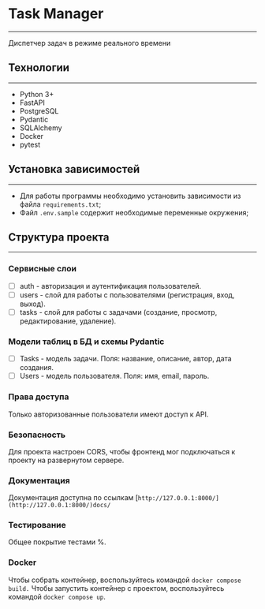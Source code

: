 # Task Manager

---

Диспетчер задач в режиме реального времени

## Технологии

---

- Python 3+
- FastAPI
- PostgreSQL
- Pydantic
- SQLAlchemy
- Docker
- pytest

## Установка зависимостей

---

- Для работы программы необходимо установить зависимости из файла `requirements.txt`;
- Файл `.env.sample` содержит необходимые переменные окружения;

## Структура проекта

---

### Сервисные слои

- [ ]  auth - авторизация и аутентификация пользователей.
- [ ]  users - слой для работы с пользователями (регистрация, вход, выход).
- [ ]  tasks - слой для работы с задачами (создание, просмотр, редактирование, удаление).

### Модели таблиц в БД и схемы Pydantic

- [ ]  Tasks - модель задачи. Поля: название, описание, автор, дата создания.
- [ ]  Users - модель пользователя. Поля: имя, email, пароль.

### Права доступа

Только авторизованные пользователи имеют доступ к API.

### Безопасность

Для проекта настроен CORS, чтобы фронтенд мог подключаться к проекту на развернутом сервере.

### Документация

Документация доступна по ссылкам [`http://127.0.0.1:8000/](http://127.0.0.1:8000/)docs/`

### Тестирование

Общее покрытие тестами %.

### Docker

Чтобы собрать контейнер, воспользуйтесь командой `docker compose build.` Чтобы запустить контейнер с проектом, воспользуйтесь командой `docker compose up`.